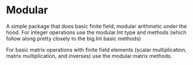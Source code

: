# Modular

A simple package that does basic finite field, modular arithmetic under the hood. For integer operations use the modular.Int type and methods (which follow along pretty closely to the big.Int basic methods)

For basic matrix operations with finite field elements (scalar multiplication, matrix multiplication, and inverses) use the modular.matrix methods. 